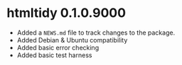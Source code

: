# htmltidy 0.1.0.9000

* Added a `NEWS.md` file to track changes to the package.
* Added Debian & Ubuntu compatibility
* Added basic error checking
* Added basic test harness


